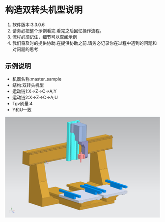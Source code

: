 # 构造双转头机型说明
1. 软件版本:3.3.0.6
2. 请务必把整个示例看完.看完之后回忆操作流程。
3. 流程必须记住，细节可以查阅示例
4. 我们将及时的提供协助.在提供协助之前.请务必记录你在过程中遇到的问题和对问题的思考

## 示例说明

- 机器名称:master_sample
- 结构:双转头机型     
- 运动链1:X->Z->C->A;Y     
- 运动链2:X->Z->C->A;U  
- Tgv刷量:4
- Y和U一致

![双转头机型](../image/build_kinematic_chain/双转头机型.png)
